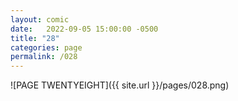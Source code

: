 ```yaml
---
layout: comic
date:   2022-09-05 15:00:00 -0500
title: "28"
categories: page
permalink: /028
---
```

![PAGE TWENTYEIGHT]({{ site.url }}/pages/028.png)
